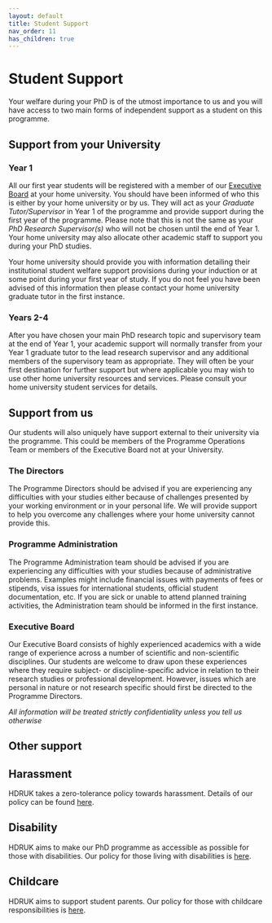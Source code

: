 ```yaml
---
layout: default
title: Student Support
nav_order: 11
has_children: true
---
```


# Student Support

Your welfare during your PhD is of the utmost importance to us and you will have access to two main forms of independent support as a student on this programme.

## Support from your University

### Year 1

All our first year students will be registered with a member of our [Executive Board](course_docs/staff.md) at your home university. You should have been informed of who this is either by your home university or by us. They will act as your *Graduate Tutor/Supervisor* in Year 1 of the programme and provide support during the first year of the programme. Please note that this is not the same as your *PhD Research Supervisor(s)* who will not be chosen until the end of Year 1. Your home university may also allocate other academic staff to support you during your PhD studies.

Your home university should provide you with information detailing their institutional student welfare support provisions during your induction or at some point during your first year of study. If you do not feel you have been advised of this information then please contact your home university graduate tutor in the first instance. 

### Years 2-4

After you have chosen your main PhD research topic and supervisory team at the end of Year 1, your academic support will normally transfer from your Year 1 graduate tutor to the lead research supervisor and any additional members of the supervisory team as appropriate. They will often be your first destination for further support but where applicable you may wish to use other home university resources and services. Please consult your home university student services for details.

## Support from us

Our students will also uniquely have support external to their university via the programme. This could be members of the Programme Operations Team or members of the Executive Board not at your University.

### The Directors

The Programme Directors should be advised if you are experiencing any difficulties with your studies either because of challenges presented by your working environment or in your personal life. We will provide support to help you overcome any challenges where your home university cannot provide this.

### Programme Administration

The Programme Administration team should be advised if you are experiencing any difficulties with your studies because of administrative problems. Examples might include financial issues with payments of fees or stipends, visa issues for international students, official student documentation, etc. If you are sick or unable to attend planned training activities, the Administration team should be informed in the first instance.

### Executive Board

Our Executive Board consists of highly experienced academics with a wide range of experience across a number of scientific and non-scientific disciplines. Our students are welcome to draw upon these experiences where they require subject- or discipline-specific advice in relation to their research studies or professional development. However, issues which are personal in nature or not research specific should first be directed to the Programme Directors.

*All information will be treated strictly confidentiality unless you tell us otherwise*

## Other support

## Harassment

HDRUK takes a zero-tolerance policy towards harassment. Details of our policy can be found [here]().

## Disability

HDRUK aims to make our PhD programme as accessible as possible for those with disabilities. Our policy for those living with disabilities is [here]().

## Childcare

HDRUK aims to support student parents. Our policy for those with childcare responsibilities is [here]().


